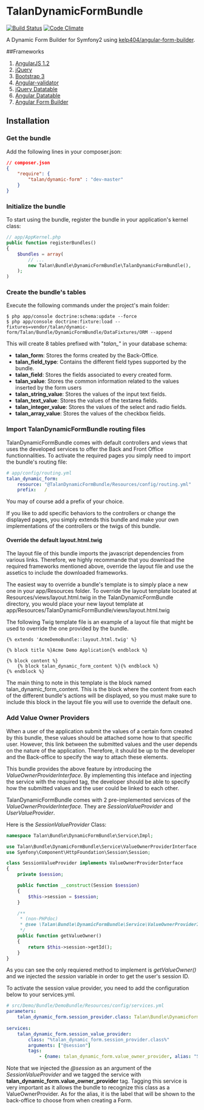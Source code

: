 TalanDynamicFormBundle
======================
[![Build Status](https://travis-ci.org/NightFox7/DynamicFormBundle.svg?branch=master)](https://travis-ci.org/NightFox7/DynamicFormBundle)
[![Code Climate](https://codeclimate.com/github/NightFox7/DynamicFormBundle/badges/gpa.svg)](https://codeclimate.com/github/NightFox7/DynamicFormBundle)

A Dynamic Form Builder for Symfony2 using [kelp404/angular-form-builder](https://github.com/kelp404/angular-form-builder).

##Frameworks
1. [AngularJS 1.2](http://angularjs.org/) 
2. [jQuery](http://jquery.com/) 
3. [Bootstrap 3](http://getbootstrap.com/)
4. [Angular-validator](https://github.com/kelp404/angular-validator)
5. [jQuery Datatable](https://www.datatables.net)
6. [Angular Datatable](http://l-lin.github.io/angular-datatables)
7. [Angular Form Builder](https://github.com/kelp404/angular-form-builder)

## Installation

### Get the bundle
 

Add the following lines in your composer.json:
``` json
// composer.json
{
    "require": {
        "talan/dynamic-form" : "dev-master"
    }
}
```

### Initialize the bundle

To start using the bundle, register the bundle in your application's kernel class:

``` php
// app/AppKernel.php
public function registerBundles()
{
    $bundles = array(
        // ...
        new Talan\Bundle\DynamicFormBundle\TalanDynamicFormBundle(),
    );
)
```
### Create the bundle's tables
Execute the following commands under the project's main folder:
```
$ php app/console doctrine:schema:update --force
$ php app/console doctrine:fixture:load --fixtures=vendor/talan/dynamic-form/Talan/Bundle/DynamicFormBundle/DataFixtures/ORM --append
```
This will create 8 tables prefixed with "*talan_*" in your database schema:

- **talan_form**: Stores the forms created by the Back-Office.
- **talan_field_type**: Contains the different field types supported by the bundle.
- **talan_field**: Stores the fields associated to every created form.
- **talan_value**: Stores the common information related to the values inserted by the form users
- **talan_string_value**: Stores the values of the input text fields.
- **talan_text_value**: Stores the values of the textarea fields.
- **talan_integer_value**: Stores the values of the select and radio fields.
- **talan_array_value**: Stores the values of the checkbox fields.

### Import TalanDynamicFormBundle routing files
TalanDynamicFormBundle comes with default controllers and views that uses the developed services to offer the Back and Front Office functionnalities.
To activate the required pages you simply need to import the bundle's routing file:

``` yml
# app/config/routing.yml
talan_dynamic_form:
    resource: "@TalanDynamicFormBundle/Resources/config/routing.yml"
    prefix:   /
```    

You may of course add a prefix of your choice.

If you like to add specific behaviors to the controllers or change the displayed pages, 
you simply extends this bundle and make your own implementations of the controllers or the twigs of this bundle.

#### Override the default layout.html.twig
The layout file of this bundle imports the javascript dependencies from various links. 
Therefore, we highly recommande that you download the required frameworks mentioned above, 
override the layout file and use the assetics to include the downloaded frameworks.

The easiest way to override a bundle's template is to simply place a new one in your app/Resources folder. 
To override the layout template located at Resources/views/layout.html.twig in the TalanDynamicFormBundle directory, 
you would place your new layout template at app/Resources/TalanDynamicFormBundle/views/layout.html.twig

The following Twig template file is an example of a layout file that might be used to override the one provided by the bundle.

``` html+jinja
{% extends 'AcmeDemoBundle::layout.html.twig' %}

{% block title %}Acme Demo Application{% endblock %}

{% block content %}
    {% block talan_dynamic_form_content %}{% endblock %}
{% endblock %}
```

The main thing to note in this template is the block named talan_dynamic_form_content. 
This is the block where the content from each of the different bundle's actions will be displayed, 
so you must make sure to include this block in the layout file you will use to override the default one.

### Add Value Owner Providers
When a user of the application submit the values of a certain form created by this bundle, these values should be attached some how to that specific user. 
However, this link between the submitted values and the user depends on the nature of the application. 
Therefore, it should be up to the developer and the Back-office to specify the way to attach these elements. 

This bundle provides the above feature by introducing the *ValueOwnerProviderInterface*. 
By implementing this inteface and injecting the service with the required tag, 
the developer should be able to specify how the submitted values and the user could be linked to each other.

TalanDynamicFormBundle comes with 2 pre-implemented services of the *ValueOwnerProviderInterface*. 
They are *SessionValueProvider* and *UserValueProvider*. 

Here is the *SessionValueProvider* Class:
``` php
namespace Talan\Bundle\DynamicFormBundle\Service\Impl;

use Talan\Bundle\DynamicFormBundle\Service\ValueOwnerProviderInterface;
use Symfony\Component\HttpFoundation\Session\Session;

class SessionValueProvider implements ValueOwnerProviderInterface
{
    private $session;

    public function __construct(Session $session)
    {
        $this->session = $session;
    }

    /**
     * (non-PHPdoc)
     * @see \Talan\Bundle\DynamicFormBundle\Service\ValueOwnerProviderInterface::getValueOwner()
     */
    public function getValueOwner()
    {
        return $this->session->getId();
    }
}
```
As you can see the only requiered method to implement is *getValueOwner()* and we injected the *session* variable in order to get the user's session ID.

To activate the session value provider, you need to add the configuration below to your services.yml.

``` yml
# src/Demo/Bundle/DemoBundle/Resources/config/services.yml
parameters:
    talan_dynamic_form.session_provider.class: Talan\Bundle\DynamicFormBundle\Service\Impl\SessionValueProvider
    
services:
    talan_dynamic_form.session_value_provider:
        class: "%talan_dynamic_form.session_provider.class%"
        arguments: ["@session"]
        tags:
            - {name: talan_dynamic_form.value_owner_provider, alias: "Session Provider"}
```

Note that we injected the *@session* as an argument of the *SessionValueProvider* and we tagged the service with **talan_dynamic_form.value_owner_provider** tag. 
Tagging this service is very important as it allows the bundle to recognize this class as a ValueOwnerProvider. 
As for the alias, it is the label that will be shown to the back-office to choose from when creating a Form.
